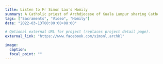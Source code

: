 ```yaml
---
title: Listen to Fr Simon Lau's Homily
summary: A Catholic priest of Archdiocese of Kuala Lumpur sharing Catholic faith and spirituality, promoting spiritual growth for Christians and those who are drawn to Christ.
tags: ["Sacraments", "Video", "Homily"]
date: "2022-03-13T00:00:00+08:00"

# Optional external URL for project (replaces project detail page).
external_link: "https://www.facebook.com/simonl.archkl"

image:
  caption:
  focal_point: ""
---
```

